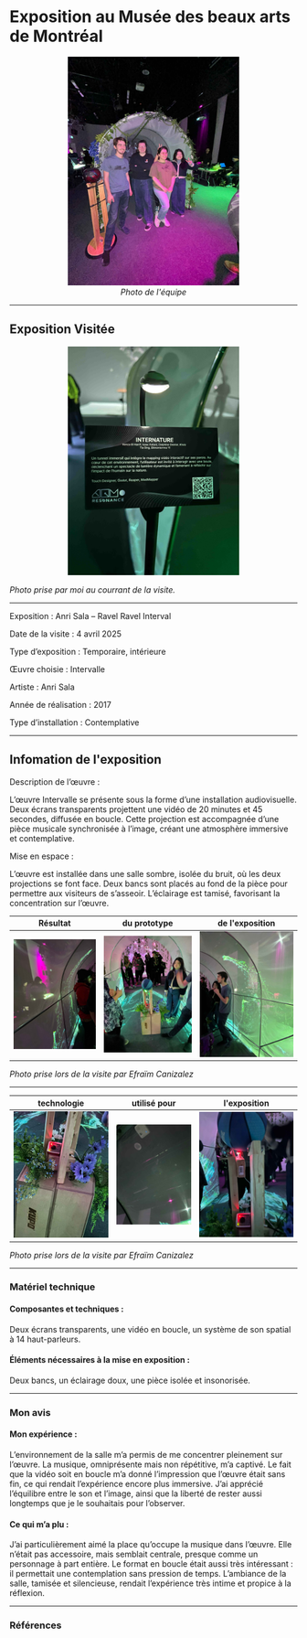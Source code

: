 #  Exposition au Musée des beaux arts de Montréal 

<p align="center">
  <img src="/tp2/photos/internature/internature_equipe.jpg" height= 400px> <br>
  <i>Photo de l'équipe</i>
</p>



---

## Exposition Visitée 

<p align="center">
  <img src="/tp2/photos/internature/fiche_internatuel.JPG" height= 400px>
</p>

*Photo prise par moi au courrant de la visite.*

---

Exposition : Anri Sala – Ravel Ravel Interval

Date de la visite : 4 avril 2025

Type d’exposition : Temporaire, intérieure

Œuvre choisie : Intervalle

Artiste : Anri Sala

Année de réalisation : 2017

Type d’installation : Contemplative


---

## Infomation de l'exposition

Description de l’œuvre :

L’œuvre Intervalle se présente sous la forme d’une installation audiovisuelle. Deux écrans transparents projettent une vidéo de 20 minutes et 45 secondes, diffusée en boucle. Cette projection est accompagnée d’une pièce musicale synchronisée à l’image, créant une atmosphère immersive et contemplative.


Mise en espace :

L’œuvre est installée dans une salle sombre, isolée du bruit, où les deux projections se font face. Deux bancs sont placés au fond de la pièce pour permettre aux visiteurs de s’asseoir. L’éclairage est tamisé, favorisant la concentration sur l’œuvre.


 Résultat  | du prototype |  de l'exposition
:-------------------------:|:-------------------------:|:-------------------------:
![](/tp2/photos/internature/internature_projection_dans_tunnel.jpg)|![](/tp2/photos/internature/internature_vu_dans_tunnel.jpg)|![](/tp2/photos/internature/internature_projection_dans_tunnel_droite.jpg)

*Photo prise lors de la visite par Efraïm Canizalez*

---

 technologie  | utilisé pour | l'exposition
:-------------------------:|:-------------------------:|:-------------------------:
![](/tp2/photos/internature/internature_capteur.jpg)|![](/tp2/photos/internature/internature_projection.jpg)|![](/tp2/photos/internature/internature_prototype.jpg)

*Photo prise lors de la visite par Efraïm Canizalez*

---

### Matériel technique

#### Composantes et techniques :

Deux écrans transparents, une vidéo en boucle, un système de son spatial à 14 haut-parleurs.

#### Éléments nécessaires à la mise en exposition :

Deux bancs, un éclairage doux, une pièce isolée et insonorisée.


---

### Mon avis 

#### Mon expérience :

L’environnement de la salle m’a permis de me concentrer pleinement sur l’œuvre. La musique, omniprésente mais non répétitive, m’a captivé. Le fait que la vidéo soit en boucle m’a donné l’impression que l’œuvre était sans fin, ce qui rendait l’expérience encore plus immersive. J’ai apprécié l’équilibre entre le son et l’image, ainsi que la liberté de rester aussi longtemps que je le souhaitais pour l’observer.

#### Ce qui m’a plu :

J’ai particulièrement aimé la place qu’occupe la musique dans l’œuvre. Elle n’était pas accessoire, mais semblait centrale, presque comme un personnage à part entière. Le format en boucle était aussi très intéressant : il permettait une contemplation sans pression de temps. L’ambiance de la salle, tamisée et silencieuse, rendait l’expérience très intime et propice à la réflexion.


---

### Références

[]()
